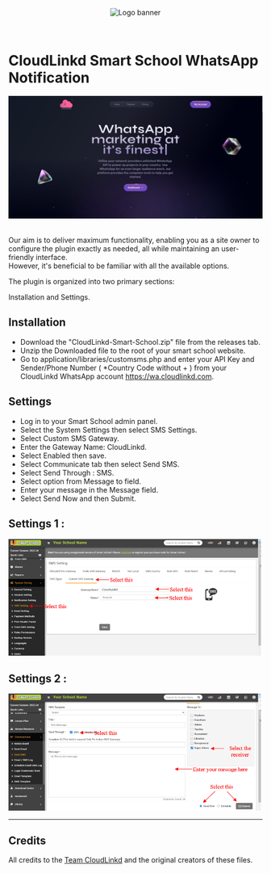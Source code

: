 <p align="center">
<img alt="Logo banner" src="https://github.com/cloudlinkd-networks/whatsapp-notification/blob/main/logo.png"/></p>
</br>

# CloudLinkd Smart School WhatsApp Notification

![Example dashboard](https://raw.githubusercontent.com/cloudlinkd-networks/WHMCS-WhatsApp-Notification/refs/heads/main/screenshot-4.png)
</br></br>

Our aim is to deliver maximum functionality, enabling you as a site owner to configure the plugin exactly as needed, all while maintaining an user-friendly interface.<br>
However, it's beneficial to be familiar with all the available options.<br>

The plugin is organized into two primary sections:<br>

Installation and Settings.

## Installation

- Download the "CloudLinkd-Smart-School.zip" file from the releases tab.
- Unzip the Downloaded file to the root of your smart school website.
- Go to application/libraries/customsms.php and enter your API Key and Sender/Phone Number ( *Country Code without + ) from your CloudLinkd WhatsApp account https://wa.cloudlinkd.com.

## Settings

- Log in to your Smart School admin panel.
- Select the System Settings then select SMS Settings.
- Select Custom SMS Gateway.
- Enter the Gateway Name: CloudLinkd.
- Select Enabled then save.
- Select Communicate tab then select Send SMS.
- Select Send Through : SMS.
- Select option from Message to field.
- Enter your message in the Message field.
- Select Send Now and then Submit.

## Settings 1 :

![Example settings](https://raw.githubusercontent.com/cloudlinkd-networks/SmartSchool-WhatsApp-Notification/refs/heads/main/smart-school-1.png)

## Settings 2 :

![Example settings](https://raw.githubusercontent.com/cloudlinkd-networks/SmartSchool-WhatsApp-Notification/refs/heads/main/smart-school-2.png)

----------

## Credits

All credits to the [Team CloudLinkd](https://www.cloudlinkd.com) and the original creators of these files.</br>
